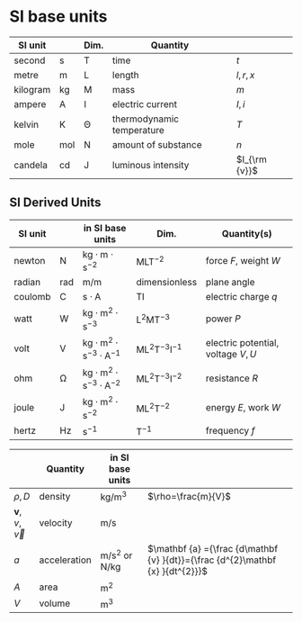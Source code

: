 # SI base units

| SI unit  |                | Dim.              | Quantity                  |               |
| -------- | -------------- | ----------------- | ------------------------- | ------------- |
| second   | $\mathsf{s}$   | $\mathsf{T}$      | time                      | $t$           |
| metre    | $\mathsf{m}$   | $\mathsf{L}$      | length                    | $l, r, x$     |
| kilogram | $\mathsf{kg}$  | $\mathsf{M}$      | mass                      | $m$           |
| ampere   | $\mathsf{A}$   | $\mathsf{I}$      | electric current          | $I, i$        |
| kelvin   | $\mathsf{K}$   | $\mathsf{\Theta}$ | thermodynamic temperature | $T$           |
| mole     | $\mathsf{mol}$ | $\mathsf{N}$      | amount of substance       | $n$           |
| candela  | $\mathsf{cd}$  | $\mathsf{J}$      | luminous intensity        | $I_{\rm {v}}$ |

## SI Derived Units

| SI unit |                | in SI base units                                  | Dim.                             | Quantity(s)                       |
| ------- | -------------- | ------------------------------------------------- | -------------------------------- | --------------------------------- |
| newton  | $\mathsf{N}$   | $\mathsf{{kg\cdot m \cdot s}^{-2}}$               | ${\mathsf {MLT}}^{-2}$           | force $F$, weight $W$             |
| radian  | $\mathsf{rad}$ | $\mathsf{m/m}$                                    | dimensionless                    | plane angle                       |
| coulomb | $\mathsf{C}$   | $\mathsf{s\cdot A}$                               | $\mathsf{TI}$                    | electric charge $q$               |
| watt    | $\mathsf{W}$   | $\mathsf{kg   \cdot m^2\cdot s^{−3}}$             | ${\mathsf {L^{2}MT^{-3}}}$       | power $P$                         |
| volt    | $\mathsf{V}$   | $\mathsf{kg   \cdot m^2\cdot s^{−3}\cdot A^{-1}}$ | ${\mathsf {ML^{2}T^{-3}I^{-1}}}$ | electric potential, voltage $V,U$ |
| ohm     | $\mathsf{Ω}$   | $\mathsf{kg   \cdot m^2\cdot s^{−3}\cdot A^{-2}}$ | ${\mathsf {ML^{2}T^{-3}I^{-2}}}$ | resistance $R$                    |
| joule   | $\mathsf{J}$   | $\mathsf{kg   \cdot m^2\cdot s^{−2}}$             | ${\mathsf {ML^{2}T^{-2}}}$       | energy $E$, work $W$              |
| hertz   | $\mathsf{Hz}$  | $\mathsf{s^{-1}}$                                 | ${\mathsf {T^{-1}}}$             | frequency $f$                     |



|                        | Quantity     | in SI base units                    |                                                                                |
| ---------------------- | ------------ | ----------------------------------- | ------------------------------------------------------------------------------ |
| $ρ, D$                 | density      | $\mathsf{{kg/m}^3}$                 | $\rho=\frac{m}{V}$                                                             |
| $\mathbf{v},v,\vec{v}$ | velocity     | $\mathsf{m/s}$                      |                                                                                |
| $a$                    | acceleration | $\mathsf{m/s^2}$ or $\mathsf{N/kg}$ | $\mathbf {a} ={\frac {d\mathbf {v} }{dt}}={\frac {d^{2}\mathbf {x} }{dt^{2}}}$ |
| $A$                    | area         | $\mathsf{m^2}$                      |                                                                                |
| $V$                    | volume       | $\mathsf{m^3}$                      |                                                                                |
